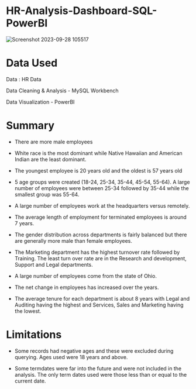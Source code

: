 # HR-Analysis-Dashboard-SQL-PowerBI
![Screenshot 2023-09-28 105517](https://github.com/Kpatel1104/HR-Analysis-Dashboard-SQL-PowerBI/assets/107944333/3ed6b5fe-6646-440f-bd99-a9d6a55314be)

# Data Used 
Data : HR Data

Data Cleaning & Analysis - MySQL Workbench

Data Visualization - PowerBI

# Summary 

- There are more male employees
  
- White race is the most dominant while Native Hawaiian and American Indian are the least dominant.
  
- The youngest employee is 20 years old and the oldest is 57 years old

- 5 age groups were created (18-24, 25-34, 35-44, 45-54, 55-64). A large number of employees were between 25-34 followed by 35-44 while the smallest group was 55-64.

- A large number of employees work at the headquarters versus remotely.

- The average length of employment for terminated employees is around 7 years.

- The gender distribution across departments is fairly balanced but there are generally more male than female employees.

- The Marketing department has the highest turnover rate followed by Training. The least turn over rate are in the Research and development, Support and Legal departments.

- A large number of employees come from the state of Ohio.

- The net change in employees has increased over the years.

- The average tenure for each department is about 8 years with Legal and Auditing having the highest and Services, Sales and Marketing having the lowest.

# Limitations 
- Some records had negative ages and these were excluded during querying. Ages used were 18 years and above.

- Some termdates were far into the future and were not included in the analysis. The only term dates used were those less than or equal to the current date.
